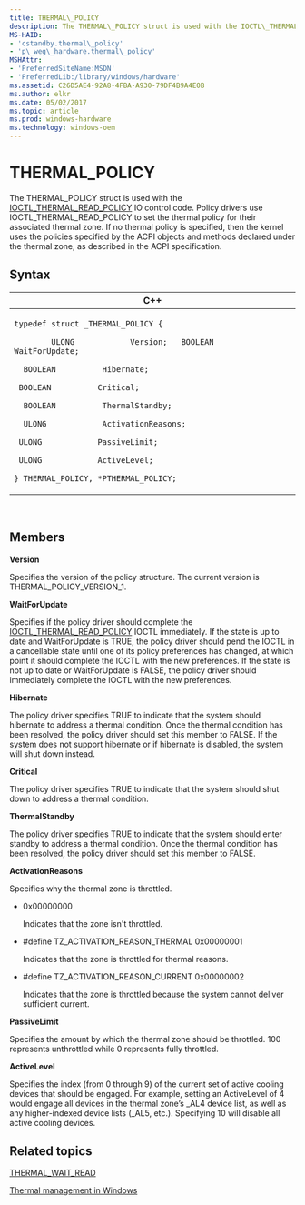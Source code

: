 ```yaml
---
title: THERMAL\_POLICY
description: The THERMAL\_POLICY struct is used with the IOCTL\_THERMAL\_READ\_POLICY IO control code.
MS-HAID:
- 'cstandby.thermal\_policy'
- 'p\_weg\_hardware.thermal\_policy'
MSHAttr:
- 'PreferredSiteName:MSDN'
- 'PreferredLib:/library/windows/hardware'
ms.assetid: C26D5AE4-92A8-4FBA-A930-79DF4B9A4E0B
ms.author: elkr
ms.date: 05/02/2017
ms.topic: article
ms.prod: windows-hardware
ms.technology: windows-oem
---
```


# THERMAL\_POLICY


The THERMAL\_POLICY struct is used with the [IOCTL\_THERMAL\_READ\_POLICY](ioctl-thermal-read-policy.md) IO control code. Policy drivers use IOCTL\_THERMAL\_READ\_POLICY to set the thermal policy for their associated thermal zone. If no thermal policy is specified, then the kernel uses the policies specified by the ACPI objects and methods declared under the thermal zone, as described in the ACPI specification.

## Syntax


<table>
<colgroup>
<col width="100%" />
</colgroup>
<thead>
<tr class="header">
<th>C++</th>
</tr>
</thead>
<tbody>
<tr class="odd">
<td><p><code>typedef struct _THERMAL_POLICY {</code></p>
<p><code>        ULONG            Version;   BOOLEAN          WaitForUpdate;</code></p>
<p><code>  BOOLEAN          Hibernate;</code></p>
<p><code> BOOLEAN          Critical;</code></p>
<p><code>  BOOLEAN          ThermalStandby;</code></p>
<p><code>  ULONG            ActivationReasons;</code></p>
<p><code> ULONG            PassiveLimit;</code></p>
<p><code> ULONG            ActiveLevel;</code></p>
<p><code>} THERMAL_POLICY, *PTHERMAL_POLICY;</code></p></td>
</tr>
</tbody>
</table>

 

## Members


**Version**

Specifies the version of the policy structure. The current version is THERMAL\_POLICY\_VERSION\_1.

**WaitForUpdate**

Specifies if the policy driver should complete the [IOCTL\_THERMAL\_READ\_POLICY](ioctl-thermal-read-policy.md) IOCTL immediately. If the state is up to date and WaitForUpdate is TRUE, the policy driver should pend the IOCTL in a cancellable state until one of its policy preferences has changed, at which point it should complete the IOCTL with the new preferences. If the state is not up to date or WaitForUpdate is FALSE, the policy driver should immediately complete the IOCTL with the new preferences.

**Hibernate**

The policy driver specifies TRUE to indicate that the system should hibernate to address a thermal condition. Once the thermal condition has been resolved, the policy driver should set this member to FALSE. If the system does not support hibernate or if hibernate is disabled, the system will shut down instead.

**Critical**

The policy driver specifies TRUE to indicate that the system should shut down to address a thermal condition.

**ThermalStandby**

The policy driver specifies TRUE to indicate that the system should enter standby to address a thermal condition. Once the thermal condition has been resolved, the policy driver should set this member to FALSE.

**ActivationReasons**

Specifies why the thermal zone is throttled.

-   0x00000000

    Indicates that the zone isn't throttled.

-   \#define TZ\_ACTIVATION\_REASON\_THERMAL 0x00000001

    Indicates that the zone is throttled for thermal reasons.

-   \#define TZ\_ACTIVATION\_REASON\_CURRENT 0x00000002

    Indicates that the zone is throttled because the system cannot deliver sufficient current.

**PassiveLimit**

Specifies the amount by which the thermal zone should be throttled. 100 represents unthrottled while 0 represents fully throttled.

**ActiveLevel**

Specifies the index (from 0 through 9) of the current set of active cooling devices that should be engaged. For example, setting an ActiveLevel of 4 would engage all devices in the thermal zone’s \_AL4 device list, as well as any higher-indexed device lists (\_AL5, etc.). Specifying 10 will disable all active cooling devices.

## Related topics


[THERMAL\_WAIT\_READ](thermal-wait-read.md)

[Thermal management in Windows](thermal-management-in-windows.md)

 

 








